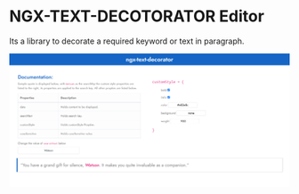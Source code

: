 # NGX-TEXT-DECOTORATOR Editor
Its a library to decorate a required keyword or text in paragraph.

![](ngx-text-decoration.png)